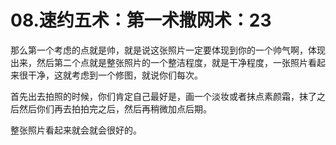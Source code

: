 # 08.速约五术：第一术撒网术：23

那么第一个考虑的点就是帅，就是说这张照片一定要体现到你的一个帅气啊，体现出来，然后第二个点就是整张照片的一个整洁程度，就是干净程度，一张照片看起来很干净，这就考虑到一个修图，就说你们每次。

首先出去拍照的时候，你们肯定自己最好是，画一个淡妆或者抹点素颜霜，抹了之后然后你们再去拍拍完之后，然后再稍微加点后期。

整张照片看起来就会就会很好的。